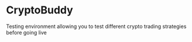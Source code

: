 # CryptoBuddy
Testing environment allowing you to test different crypto trading strategies before going live
